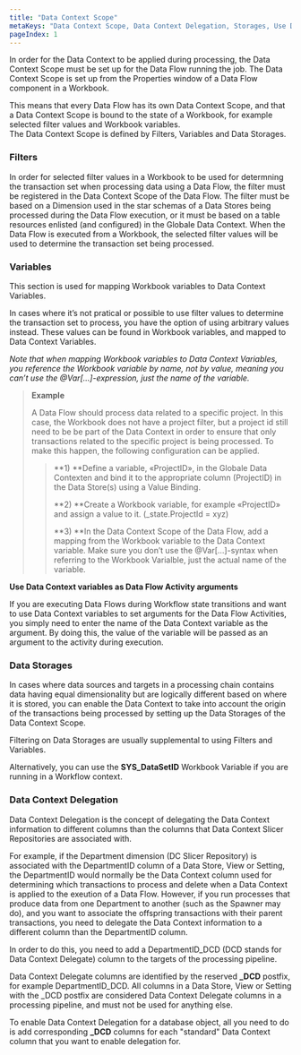 ```yaml
---
title: "Data Context Scope"
metaKeys: "Data Context Scope, Data Context Delegation, Storages, Use Data Context variables as Data Flow Activity arguments, Filters"
pageIndex: 1
---
```




In order for the Data Context to be applied during processing, the Data Context Scope must be set up for the Data Flow running the job. The Data Context Scope is set up from the Properties window of a Data Flow component in a Workbook. 

This means that every Data Flow has its own Data Context Scope, and that a Data Context Scope is bound to the state of a Workbook, for example selected filter values and Workbook variables.   
The Data Context Scope is defined by Filters, Variables and Data Storages.
<br/>

### Filters

In order for selected filter values in a Workbook to be used for determning the transaction set when processing data using a Data Flow, the filter must be registered in the Data Context Scope of the Data Flow. The filter must be based on a Dimension used in the star schemas of a Data Stores being processed during the Data Flow execution, or it must be based on a table resources enlisted (and configured) in the Globale Data Context. When the Data Flow is executed from a Workbook, the selected filter values will be used to determine the transaction set being processed.
<br/>

### Variables

This section is used for mapping Workbook variables to Data Context Variables.

In cases where it’s not pratical or possible to use filter values to determine the transaction set to process, you have the option of using arbitrary values instead. These values can be found in Workbook variables, and mapped to Data Context Variables. 

*Note that when mapping Workbook variables to Data Context Variables, you reference the Workbook variable by name, not by value, meaning you can’t use the @Var[…]-expression, just the name of the variable.*

>**Example**
>
>A Data Flow should process data related to a specific project. 
>In this case, the Workbook does not have a project filter, but a project id still need to be be part of the Data Context in order to ensure that only transactions related to the specific project is being processed.
>To make this happen, the following configuration can be applied.
>
>>**1)	**Define a variable, «ProjectID», in the Globale Data Contexten and bind it to the appropriate column (ProjectID) in the Data Store(s) using a Value Binding.
>>
>>**2)	**Create a Workbook variable, for example «ProjectID» and assign a value to it. (_state.ProjectId = xyz)
>>
>>**3)	**In the Data Context Scope of the Data Flow, add a mapping from the Workbook variable to the Data Context variable. Make sure you don’t use the @Var[…]-syntax when referring to the Workbook Varialble, just the actual name of the variable.
 


**Use Data Context variables as Data Flow Activity arguments**

If you are executing Data Flows during Workflow state transitions and want to use Data Context variables to set arguments for the Data Flow Activities, you simply need to enter the name of the Data Context variable as the argument. By doing this, the value of the variable will be passed as an argument to the activity during execution.
<br/>

### Data Storages

In cases where data sources and targets in a processing chain contains data having equal dimensionality but are logically different based on where it is stored, you can enable the Data Context to take into account the origin of the transactions being processed by setting up the Data Storages of the Data Context Scope. 

Filtering on Data Storages are usually supplemental to using Filters and Variables. 

Alternatively, you can use the **SYS_DataSetID** Workbook Variable if you are running in a Workflow context. 
<br/>

### Data Context Delegation

Data Context Delegation is the concept of delegating the Data Context information to different columns than the columns that Data Context Slicer Repositories are associated with.
 
For example, if the Department dimension (DC Slicer Repository) is associated with the DepartmentID column of a Data Store, View or Setting, the DepartmentID would normally be the Data Context column used for determining which transactions to process and delete when a Data Context is applied to the exeution of a Data Flow. However, if you run processes that produce data from one Department to another (such as the Spawner may do), and you want to associate the offspring transactions with their parent transactions, you need to delegate the Data Context information to a different column than the DepartmentID column. 

In order to do this, you need to add a DepartmentID_DCD (DCD stands for Data Context Delegate) column to the targets of the processing pipeline.

Data Context Delegate columns are identified by the reserved **_DCD** postfix, for example DepartmentID_DCD. All columns in a Data Store, View or Setting with the _DCD postfix are considered Data Context Delegate columns in a processing pipeline, and must not be used for anything else. 

To enable Data Context Delegation for a database object, all you need to do is add corresponding **_DCD** columns for each "standard" Data Context column that you want to enable delegation for. 
